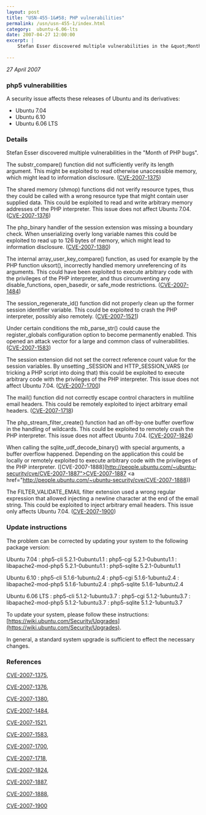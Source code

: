 ```yaml
---
layout: post
title: "USN-455-1&#58; PHP vulnerabilities"
permalink: /usn/usn-455-1/index.html
category:  ubuntu-6.06-lts
date: 2007-04-27 12:00:00
excerpt: |
    Stefan Esser discovered multiple vulnerabilities in the &quot;Month of PHP bugs&quot;.
    
--- 
```

 
 

*27 April 2007*

### php5 vulnerabilities

A security issue affects these releases of Ubuntu and its derivatives:

* Ubuntu 7.04
* Ubuntu 6.10
* Ubuntu 6.06 LTS

### Details

Stefan Esser discovered multiple vulnerabilities in the &quot;Month of PHP bugs&quot;.

The substr_compare() function did not sufficiently verify its length argument. This might be exploited to read otherwise unaccessible memory, which might lead to information disclosure. ([CVE-2007-1375](http://people.ubuntu.com/~ubuntu-security/cve/CVE-2007-1375))

The shared memory (shmop) functions did not verify resource types, thus they could be called with a wrong resource type that might contain user supplied data. This could be exploited to read and write arbitrary memory addresses of the PHP interpreter. This issue does not affect Ubuntu 7.04. ([CVE-2007-1376](http://people.ubuntu.com/~ubuntu-security/cve/CVE-2007-1376))

The php_binary handler of the session extension was missing a boundary check. When unserializing overly long variable names this could be exploited to read up to 126 bytes of memory, which might lead to information disclosure. ([CVE-2007-1380](http://people.ubuntu.com/~ubuntu-security/cve/CVE-2007-1380))

The internal array_user_key_compare() function, as used for example by the PHP function uksort(), incorrectly handled memory unreferencing of its arguments. This could have been exploited to execute arbitrary code with the privileges of the PHP interpreter, and thus circumventing any disable_functions, open_basedir, or safe_mode restrictions. ([CVE-2007-1484](http://people.ubuntu.com/~ubuntu-security/cve/CVE-2007-1484))

The session_regenerate_id() function did not properly clean up the former session identifier variable. This could be exploited to crash the PHP interpreter, possibly also remotely. ([CVE-2007-1521](http://people.ubuntu.com/~ubuntu-security/cve/CVE-2007-1521))

Under certain conditions the mb_parse_str() could cause the register_globals configuration option to become permanently enabled. This opened an attack vector for a large and common class of vulnerabilities. ([CVE-2007-1583](http://people.ubuntu.com/~ubuntu-security/cve/CVE-2007-1583))

The session extension did not set the correct reference count value for the session variables. By unsetting _SESSION and HTTP_SESSION_VARS (or tricking a PHP script into doing that) this could be exploited to execute arbitrary code with the privileges of the PHP interpreter. This issue does not affect Ubuntu 7.04. ([CVE-2007-1700](http://people.ubuntu.com/~ubuntu-security/cve/CVE-2007-1700))

The mail() function did not correctly escape control characters in multiline email headers. This could be remotely exploited to inject arbitrary email headers. ([CVE-2007-1718](http://people.ubuntu.com/~ubuntu-security/cve/CVE-2007-1718))

The php_stream_filter_create() function had an off-by-one buffer overflow in the handling of wildcards. This could be exploited to remotely crash the PHP interpreter. This issue does not affect Ubuntu 7.04. ([CVE-2007-1824](http://people.ubuntu.com/~ubuntu-security/cve/CVE-2007-1824))

When calling the sqlite_udf_decode_binary() with special arguments, a buffer overflow happened. Depending on the application this could be locally or remotely exploited to execute arbitrary code with the privileges of the PHP interpreter. ([CVE-2007-1888](http://people.ubuntu.com/~ubuntu-security/cve/CVE-2007-1887">CVE-2007-1887</a> <a href="http://people.ubuntu.com/~ubuntu-security/cve/CVE-2007-1888))

The FILTER_VALIDATE_EMAIL filter extension used a wrong regular expression that allowed injecting a newline character at the end of the email string. This could be exploited to inject arbitrary email headers. This issue only affects Ubuntu 7.04. ([CVE-2007-1900](http://people.ubuntu.com/~ubuntu-security/cve/CVE-2007-1900))

### Update instructions

The problem can be corrected by updating your system to the following package version:

Ubuntu 7.04
 : php5-cli <span>5.2.1-0ubuntu1.1</span>
 : php5-cgi <span>5.2.1-0ubuntu1.1</span>
 : libapache2-mod-php5 <span>5.2.1-0ubuntu1.1</span>
 : php5-sqlite <span>5.2.1-0ubuntu1.1</span>

Ubuntu 6.10
 : php5-cli <span>5.1.6-1ubuntu2.4</span>
 : php5-cgi <span>5.1.6-1ubuntu2.4</span>
 : libapache2-mod-php5 <span>5.1.6-1ubuntu2.4</span>
 : php5-sqlite <span>5.1.6-1ubuntu2.4</span>

Ubuntu 6.06 LTS
 : php5-cli <span>5.1.2-1ubuntu3.7</span>
 : php5-cgi <span>5.1.2-1ubuntu3.7</span>
 : libapache2-mod-php5 <span>5.1.2-1ubuntu3.7</span>
 : php5-sqlite <span>5.1.2-1ubuntu3.7</span>

To update your system, please follow these instructions: [https://wiki.ubuntu.com/Security/Upgrades](https://wiki.ubuntu.com/Security/Upgrades).

In general, a standard system upgrade is sufficient to effect the necessary changes.

### References

 
 [CVE-2007-1375](http://people.ubuntu.com/~ubuntu-security/cve/CVE-2007-1375), 

 [CVE-2007-1376](http://people.ubuntu.com/~ubuntu-security/cve/CVE-2007-1376), 

 [CVE-2007-1380](http://people.ubuntu.com/~ubuntu-security/cve/CVE-2007-1380), 

 [CVE-2007-1484](http://people.ubuntu.com/~ubuntu-security/cve/CVE-2007-1484), 

 [CVE-2007-1521](http://people.ubuntu.com/~ubuntu-security/cve/CVE-2007-1521), 

 [CVE-2007-1583](http://people.ubuntu.com/~ubuntu-security/cve/CVE-2007-1583), 

 [CVE-2007-1700](http://people.ubuntu.com/~ubuntu-security/cve/CVE-2007-1700), 

 [CVE-2007-1718](http://people.ubuntu.com/~ubuntu-security/cve/CVE-2007-1718), 

 [CVE-2007-1824](http://people.ubuntu.com/~ubuntu-security/cve/CVE-2007-1824), 

 [CVE-2007-1887](http://people.ubuntu.com/~ubuntu-security/cve/CVE-2007-1887), 

 [CVE-2007-1888](http://people.ubuntu.com/~ubuntu-security/cve/CVE-2007-1888), 

 [CVE-2007-1900](http://people.ubuntu.com/~ubuntu-security/cve/CVE-2007-1900)
 

